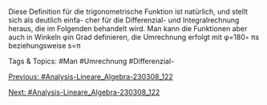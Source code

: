 Diese Definition für die trigonometrische Funktion ist natürlich, und stellt sich als deutlich einfa-
cher für die Differenzial- und Integralrechnung heraus, die im Folgenden behandelt wird. Man kann
die Funktionen aber auch in Winkeln φin Grad definieren, die Umrechnung erfolgt mit φ=180◦
πs
beziehungsweise s=π

   Tags & Topics:
   #Man
   #Umrechnung
   #Differenzial-

[Previous: #Analysis-Lineare_Algebra-230308_122](Analysis-Lineare_Algebra-230308_122.md)

[Next: #Analysis-Lineare_Algebra-230308_122](Analysis-Lineare_Algebra-230308_122.md)